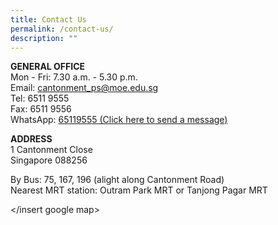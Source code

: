 ```yaml
---
title: Contact Us
permalink: /contact-us/
description: ""
---
```

**GENERAL OFFICE** <br>
Mon - Fri: 7.30 a.m. - 5.30 p.m. <br>
Email: [cantonment\_ps@moe.edu.sg](mailto:cantonment_ps@moe.edu.sg) <br>
Tel: 6511 9555 <br>
Fax: 6511 9556 <br>
WhatsApp: [65119555 (Click here to send a message)](https://wa.me/6565119555)

**ADDRESS** <br>
1 Cantonment Close <br>
Singapore 088256  

By Bus: 75, 167, 196 (alight along Cantonment Road) <br>
Nearest MRT station: Outram Park MRT or Tanjong Pagar MRT

</insert google map> 